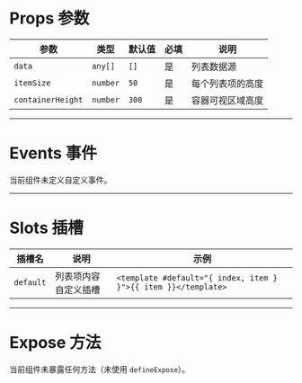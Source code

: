 # Props 参数

| 参数           | 类型     | 默认值 | 必填 | 说明             |
|----------------|----------|--------|------|------------------|
| `data`         | `any[]`  | `[]`   | 是   | 列表数据源        |
| `itemSize`     | `number` | `50`   | 是   | 每个列表项的高度   |
| `containerHeight` | `number` | `300` | 是   | 容器可视区域高度   |

---

# Events 事件

当前组件未定义自定义事件。

---

# Slots 插槽

| 插槽名       | 说明             | 示例                                           |
|-----------|------------------|----------------------------------------------|
| `default` | 列表项内容自定义插槽 | `<template #default="{ index, item } }">{{ item }}</template>` |

---

# Expose 方法

当前组件未暴露任何方法（未使用 `defineExpose`）。